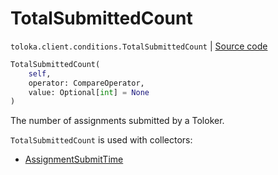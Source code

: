 # TotalSubmittedCount
`toloka.client.conditions.TotalSubmittedCount` | [Source code](https://github.com/Toloka/toloka-kit/blob/v1.2.0/src/client/conditions.py#L364)

```python
TotalSubmittedCount(
    self,
    operator: CompareOperator,
    value: Optional[int] = None
)
```

The number of assignments submitted by a Toloker.


`TotalSubmittedCount` is used with collectors:
- [AssignmentSubmitTime](toloka.client.collectors.AssignmentSubmitTime.md)

